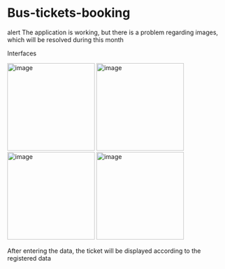 # Bus-tickets-booking
alert
The application is working, but there is a problem regarding images, which will be resolved during this month

Interfaces

<img src="https://github.com/EngllNouf/Bus-tickets-booking/raw/master/assets/124361377/a5aa1636-8d53-4019-963a-e15fcc208b6d" alt="image" width="200" height="200">

<img src="https://github.com/EngllNouf/Bus-tickets-booking/raw/master/assets/124361377/a39a95a4-fc9a-4256-9d6d-57569ee70d9b" alt="image" width="200" height="200">

<img src="https://github.com/EngllNouf/Bus-tickets-booking/raw/master/assets/124361377/dbbb7254-b90f-412b-b293-ba09812896eb" alt="image" width="200" height="200">

<img src="https://github.com/EngllNouf/Bus-tickets-booking/raw/master/assets/124361377/ae365ba5-e79a-4857-abbe-effee9d26b35" alt="image" width="200" height="200">


After entering the data, the ticket will be displayed according to the registered data
